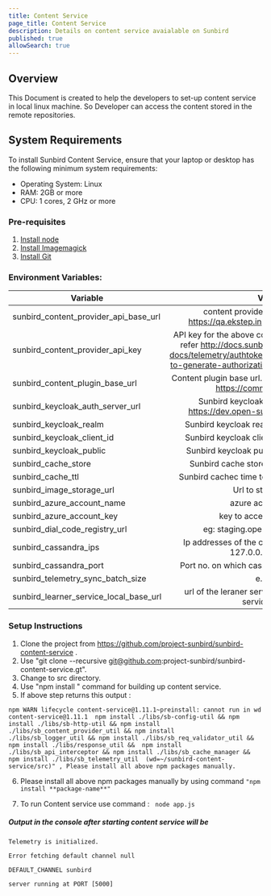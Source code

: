```yaml
---
title: Content Service
page_title: Content Service
description: Details on content service avaialable on Sunbird
published: true
allowSearch: true
---
```


## Overview
This Document is created to help the developers to set-up content service in local linux machine. So Developer can access the content stored in the remote repositories.

## System Requirements

To install Sunbird Content Service, ensure that your laptop or desktop has the following minimum system requirements:

- Operating System: Linux  
- RAM: 2GB or more
- CPU: 1 cores, 2 GHz or more

### Pre-requisites

1. [Install node](https://nodejs.org/en/download/)
2. [Install Imagemagick](https://www.npmjs.com/package/gm)
3. [Install Git](https://git-scm.com/book/en/v2/Getting-Started-Installing-Git)

### Environment Variables:
|                Variable                      |               Value                |
| ---------------------------------------|:----------------------------------:|
| sunbird_content_provider_api_base_url  | content provider API base url. e.g.: https://qa.ekstep.in or https://api.ekstep.in | 
| sunbird_content_provider_api_key       |  API key for the above content provider URL please refer http://docs.sunbird.org/latest/developer-docs/telemetry/authtokengenerator_jslibrary/#how-to-generate-authorization-credentials for api keys. |
|sunbird_content_plugin_base_url         |Content plugin base url. e.g.: https://qa.ekstep.in or https://community.ekstep.in |
| sunbird_keycloak_auth_server_url       | Sunbird keycloak auth server url e.g.: https://dev.open-sunbird.org/auth (string) | 
| sunbird_keycloak_realm                 |        Sunbird keycloak realm e.g.: sunbird (string)     |
| sunbird_keycloak_client_id             |   Sunbird keycloak client id e.g: portal (string)      |
| sunbird_keycloak_public                |     Sunbird keycloak public e.g.: true (boolean)  | 
| sunbird_cache_store                    |   Sunbird cache store e.g.: memory (string)|
| sunbird_cache_ttl                      |  Sunbird cachec time to live e.g.: 1800(number) |
| sunbird_image_storage_url              |            Url to store images        | 
| sunbird_azure_account_name              |              azure account name      |
|    sunbird_azure_account_key           |              key to access the account     |
| sunbird_dial_code_registry_url     |              eg: staging.open-sunbird.org/dial/ | 
| sunbird_cassandra_ips                 | Ip addresses of the cassandra Databases eg: 127.0.0.1,127.0.0.2     | 
| sunbird_cassandra_port                | Port no. on which cassandra service  is running    | 
| sunbird_telemetry_sync_batch_size       | e.g: 20    | 
| sunbird_learner_service_local_base_url      |  url of the leraner service e.g: 'http://learner-service:9000'    | 

### Setup Instructions

  1.  Clone the project from https://github.com/project-sunbird/sunbird-content-service .
  2.  Use "git clone --recursive  git@github.com:project-sunbird/sunbird-content-service.gt".
  3.  Change to src directory.
  4.  Use "npm install " command for building up content service.
  5.  If above step returns this output :  
  
   `npm WARN lifecycle content-service@1.11.1~preinstall: cannot run in wd content-service@1.11.1 
     npm install ./libs/sb-config-util && npm install ./libs/sb-http-util && npm install ./libs/sb_content_provider_util && npm install    ./libs/sb_logger_util && npm install ./libs/sb_req_validator_util && npm install ./libs/response_util && 
    npm install ./libs/sb_api_interceptor && npm install ./libs/sb_cache_manager && npm install ./libs/sb_telemetry_util 
    (wd=~/sunbird-content-service/src)" , Please install all above npm packages manually.`
    
  6.  Please install all above npm packages manually by using command
   ``` "npm install **package-name**"  ```
   
  7. To run Content service use command :  ``` node app.js```

##### Output in the console after starting content service will be

```
Telemetry is initialized.

Error fetching default channel null

DEFAULT_CHANNEL sunbird

server running at PORT [5000]
```
